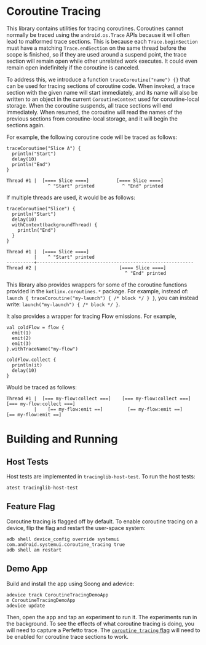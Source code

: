 # Coroutine Tracing

This library contains utilities for tracing coroutines. Coroutines cannot normally be traced using
the `android.os.Trace` APIs because it will often lead to malformed trace sections. This is because
each `Trace.beginSection` must have a matching `Trace.endSection` on the same thread before the
scope is finished, so if they are used around a suspend point, the trace section will remain open
while other unrelated work executes. It could even remain open indefinitely if the coroutine is
canceled.

To address this, we introduce a function `traceCoroutine("name") {}` that can be used for tracing
sections of coroutine code. When invoked, a trace section with the given name will start
immediately, and its name will also be written to an object in the current `CoroutineContext` used
for coroutine-local storage. When the coroutine suspends, all trace sections will end immediately.
When resumed, the coroutine will read the names of the previous sections from coroutine-local
storage, and it will begin the sections again.

For example, the following coroutine code will be traced as follows:

```
traceCoroutine("Slice A") {
  println("Start")
  delay(10)
  println("End")
}
```

```
Thread #1 |  [==== Slice ====]          [==== Slice ====]
               ^ "Start" printed          ^ "End" printed
```

If multiple threads are used, it would be as follows:

```
traceCoroutine("Slice") {
  println("Start")
  delay(10)
  withContext(backgroundThread) {
    println("End")
  }
}
```

```
Thread #1 |  [==== Slice ====]
          |    ^ "Start" printed
----------+---------------------------------------------------------
Thread #2 |                              [==== Slice ====]
                                           ^ "End" printed
```

This library also provides wrappers for some of the coroutine functions provided in the
`kotlinx.coroutines.*` package.  For example, instead of:
`launch { traceCoroutine("my-launch") { /* block */ } }`, you can instead write:
`launch("my-launch") { /* block */ }`.

It also provides a wrapper for tracing Flow emissions. For example,

```
val coldFlow = flow {
  emit(1)
  emit(2)
  emit(3)
}.withTraceName("my-flow")

coldFlow.collect {
  println(it)
  delay(10)
}
```

Would be traced as follows:

```
Thread #1 |  [=== my-flow:collect ===]    [=== my-flow:collect ===]    [=== my-flow:collect ===]
          |    [== my-flow:emit ==]         [== my-flow:emit ==]         [== my-flow:emit ==]
```

# Building and Running

## Host Tests

Host tests are implemented in `tracinglib-host-test`. To run the host tests:

```
atest tracinglib-host-test
```

## Feature Flag

Coroutine tracing is flagged off by default. To enable coroutine tracing on a device, flip the flag
and restart the user-space system:

```
adb shell device_config override systemui com.android.systemui.coroutine_tracing true
adb shell am restart
```

## Demo App

Build and install the app using Soong and adevice:

```
adevice track CoroutineTracingDemoApp
m CoroutineTracingDemoApp
adevice update
```

Then, open the app and tap an experiment to run it. The experiments run in the background. To see
the effects of what coroutine tracing is doing, you will need to capture a Perfetto trace. The
[`coroutine_tracing` flag](#feature-flag) will need to be enabled for coroutine trace sections to
work.
